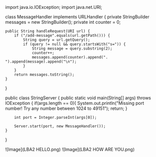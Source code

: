 import java.io.IOException;
import java.net.URI;

class MessageHandler implements URLHandler {
    private StringBuilder messages = new StringBuilder();
    private int counter = 0;

    public String handleRequest(URI url) {
        if ("/add-message".equals(url.getPath())) {
            String query = url.getQuery();
            if (query != null && query.startsWith("s=")) {
                String message = query.substring(2);
                counter++;
                messages.append(counter).append(". ").append(message).append("\n");
            }
        }
        return messages.toString();
    }
}

public class StringServer {
    public static void main(String[] args) throws IOException {
        if(args.length == 0){
            System.out.println("Missing port number! Try any number between 1024 to 49151");
            return;
        }

        int port = Integer.parseInt(args[0]);

        Server.start(port, new MessageHandler());
    }
}




![Image](LBA2 HELLO.png)
![Image](LBA2 HOW ARE YOU.png)
